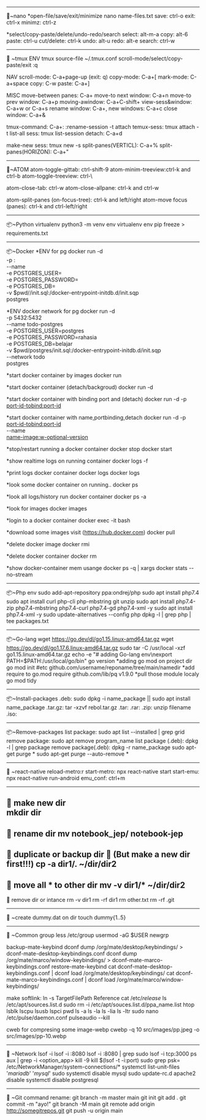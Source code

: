 -----------------------------
🎏~nano 
*open-file/save/exit/minimize
nano name-files.txt
save: ctrl-o
exit: ctrl-x
minimz: ctrl-z

*select/copy-paste/delete/undo-redo/search
select: alt-m-a
copy: alt-6
paste: ctrl-u
cut/delete: ctrl-k
undo: alt-u
redo: alt-e
search: ctrl-w

-----------------------------
🎏 ~tmux 
ENV
tmux source-file ~/.tmux.conf
scroll-mode/select/copy-paste/exit :q

NAV
scroll-mode: C-a+page-up (exit: q)
copy-mode: C-a+[
mark-mode: C-a+space
copy: C-w
paste: C-a+]

MISC
move-between panes: C-a+<arrow keys>
move-to next window: C-a+n
move-to prev window: C-a+p
moving-awindow: C-a+C-shift+<arrow-keys> 
view-sess&window: C-a+w or C-a+s
rename window: C-a+,
new windows: C-a+c
close window: C-a+&

tmux-command: C-a+:
:rename-session -t <current-name> <new-name>
attach temux-sess: tmux attach -t <session-name>
list-all sess: tmux list-session
detach: C-a+d

make-new sess: tmux new -s <session-name> 
split-panes(VERTICL): C-a+%
split-panes(HORIZON): C-a+"

-----------------------------
🎏~ATOM
atom-toggle-gittab: ctrl-shift-9
atom-minim-treeview:ctrl-k and ctrl-b
atom-toggle-treeview: ctrl-\

atom-close-tab: ctrl-w
atom-close-allpane: ctrl-k and ctrl-w

atom-split-panes (on-focus-tree): ctrl-k and left/right
atom-move focus (panes): ctrl-k and ctrl-left/right

-----------------------------
📦~Python virtualenv
python3 -m venv env
virtualenv env
pip freeze > requirements.txt

-----------------------------
📦~Docker
*ENV for pg
docker run -d \
-p <port-to-bind>:<port> \
--name <name-image> \
-e POSTGRES_USER=<user-name> \
-e POSTGRES_PASSWORD=<password> \
-e POSTGRES_DB=<name-db> \
-v $pwd/<name-dir>/init.sql:/docker-entrypoint-initdb.d/init.sqp \
postgres

*ENV docker network for pg 
docker run -d \
-p 5432:5432 \
--name todo-postgres \
-e POSTGRES_USER=postgres \
-e POSTGRES_PASSWORD=rahasia \
-e POSTGRES_DB=belajar \
-v $pwd/postgres/init.sql:/docker-entrypoint-initdb.d/init.sqp \
--network todo \
postgres

*start docker container by images
docker run <name-image>

*start docker container (detach/backgroud)
docker run -d <name-image>

*start docker container with binding port and (detach)
docker run -d -p <port-id-tobind:port-id> <name-image>

*start docker container with name,portbinding,detach
docker run -d -p <port-id-tobind:port-id> \
--name <init-container-name> \
<name-image:w-optional-version>

*stop/restart running a docker container
docker stop <container-id>
docker start <container-id>

*show realtime logs on running container
docker logs -f <container-id> 

*print logs docker container
docker logs <container-id>
docker logs <container-name>

*look some docker container on running..
docker ps

*look all logs/history run docker container
docker ps -a

*look for images
docker images

*login to a docker container
docker exec -it <container-name> bash

*download some images visit (https://hub.docker.com)
docker pull <name-image>

*delete docker image
docker rmi <name-image>

*delete docker container
docker rm <container-id>

*show docker-container mem usange
docker ps -q | xargs  docker stats --no-stream

-----------------------------
📦~Php env
sudo add-apt-repository ppa:ondrej/php
sudo apt install php7.4
sudo apt install curl php-cli php-mbstring git unzip
sudo apt install php7.4-zip php7.4-mbstring php7.4-curl php7.4-gd php7.4-xml -y
sudo apt install php7.4-xml -y
sudo update-alternatives --config php
dpkg -l | grep php | tee packages.txt

-----------------------------
📦~Go-lang
wget https://go.dev/dl/go1.15.linux-amd64.tar.gz
wget https://go.dev/dl/go1.17.6.linux-amd64.tar.gz
sudo tar -C /usr/local -xzf go1.15.linux-amd64.tar.gz
echo -e "# adding Go-lang env\nexport PATH=$PATH:/usr/local/go/bin"
go version
*adding go mod on project dir
go mod init <repo-name> #etc github.com/username/reponame/tree/main/namedir
*add require to go.mod
require github.com/lib/pq v1.9.0 
*pull those module localy
go mod tidy

-----------------------------
📦~Install-packages
.deb: sudo dpkg -i name_package || sudo apt install name_package
.tar.gz: tar -xzvf rebol.tar.gz
.tar:
.rar:
.zip: unzip filename
.iso:

-----------------------------
📦~Remove-packages
list package: sudo apt list --installed | grep grid
remove package: sudo apt remove program_name
list package (.deb): dpkg -l | grep package
remove package(.deb): dpkg -r name_package
sudo apt-get purge <name-app>*
sudo apt-get purge --auto-remove <name-app>*

-----------------------------
🎏 ~react-native reload-metro:r
start-metro: npx react-native start
start-emu: npx react-native run-android
emu_conf: ctrl+m

-----------------------------
🍕 make new dir  
mkdir dir
-----------------------------
🍕 rename dir
mv notebook_jep/ notebook-jep
-----------------------------
🍕 duplicate or backup dir 
🍕 (But make a new dir first!!!)
cp -a dir1/. ~/dir/dir2
-----------------------------
🍕 move all * to other dir
mv -v dir1/* ~/dir/dir2
-----------------------------
🍕 remove dir or intance
rm -v dir1
rm -rf dir1
rm other.txt
rm -rf .git

----------------------------
🎏 ~create dummy.dat on dir
touch dummy{1..5}

---------------------------
🎏 ~Common
group
less /etc/group
usermod -aG <name-group> $USER
newgrp <name-group>

backup-mate-keybind
dconf dump /org/mate/desktop/keybindings/ > dconf-mate-desktop-keybindings.conf
dconf dump /org/mate/marco/window-keybindings/ > dconf-mate-marco-keybindings.conf
restore-mate-keybind
cat dconf-mate-desktop-keybindings.conf | dconf load /org/mate/desktop/keybindings/
cat dconf-mate-marco-keybindings.conf | dconf load /org/mate/marco/window-keybindings/

make softlink: ln -s TargetFilePath Reference
cat /etc/*release*
ls /etc/apt/sources.list.d
sudo rm -i /etc/apt/souces.list.d/ppa_name.list
htop
lsblk
lscpu
lsusb
lspci
pwd
ls -a
ls -la
ls -lia
ls -ltr
sudo nano /etc/pulse/daemon.conf 
pulseaudio --kill

cweb for compresing some image-webp
cwebp -q 10 src/images/pp.jpeg -o src/images/pp-10.webp

----------------------------
🎏 ~Network 
lsof -i
lsof -i :8080
lsof -i :8080 | grep <PID>
sudo lsof -i tcp:3000 
ps aux | grep -i <option_app>
kill -9 <PID>
kill $(lsof -t -i:port)
sudo grep psk= /etc/NetworkManager/system-connections/*
systemctl list-unit-files '*mariadb*' '*mysql*'
sudo systemctl disable mysql
sudo update-rc.d apache2 disable
systemctl disable postgresql

-----------------------------
🎏 ~Git command 
rename: git branch -m master main
git init
git add .
git commit -m "ayo!"
git branch -M main
git remote add origin http://somegitrepos.git
git push -u origin main
